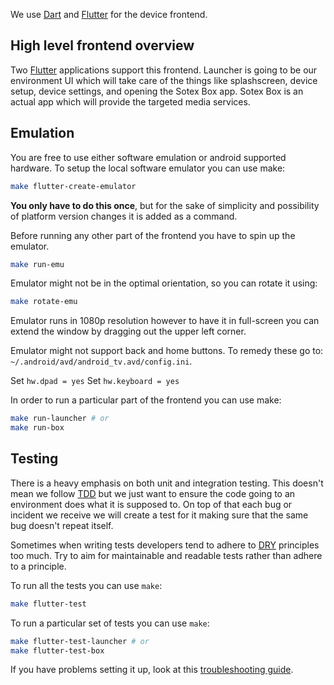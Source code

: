 We use [Dart](https://dart.dev/guides) and [Flutter](https://docs.flutter.dev/) for the device frontend.

## High level frontend overview

Two [Flutter](https://docs.flutter.dev/) applications support this frontend.
Launcher is going to be our environment UI which will take care of the things like splashscreen, device setup, device settings, and opening the Sotex Box app.
Sotex Box is an actual app which will provide the targeted media services.

## Emulation

You are free to use either software emulation or android supported hardware. To setup the local software emulator you can use make:
```bash
make flutter-create-emulator
```
**You only have to do this once**, but for the sake of simplicity and possibility of platform version changes it is added as a command.

Before running any other part of the frontend you have to spin up the emulator.
```bash
make run-emu
```

Emulator might not be in the optimal orientation, so you can rotate it using:
```bash
make rotate-emu
```

Emulator runs in 1080p resolution however to have it in full-screen you can extend the window
by dragging out the upper left corner.

Emulator might not support back and home buttons. To remedy these go to: ```~/.android/avd/android_tv.avd/config.ini```.

Set ```hw.dpad = yes```
Set ```hw.keyboard = yes```

In order to run a particular part of the frontend you can use make:

```bash
make run-launcher # or
make run-box
```

## Testing

There is a heavy emphasis on both unit and integration testing. This doesn't mean we follow [TDD](https://en.wikipedia.org/wiki/Test-driven_development) but we just want to ensure the code going to an environment does what it is supposed to. On top of that each bug or incident we receive we will create a test for it making sure that the same bug doesn't repeat itself.

Sometimes when writing tests developers tend to adhere to [DRY](https://en.wikipedia.org/wiki/Don't_repeat_yourself) principles too much. Try to aim for maintainable and readable tests rather than adhere to a principle.

To run all the tests you can use `make`:
```bash
make flutter-test
```

To run a particular set of tests you can use `make`:
```bash
make flutter-test-launcher # or
make flutter-test-box
```

If you have problems setting it up, look at this [troubleshooting guide](troubleshoot.md).
